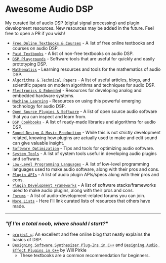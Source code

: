 # Awesome Audio DSP
My curated list of audio DSP (digital signal processing) and plugin development resources. New resources may be added in the future. Feel free to open a PR if you wish!

- [`Free Online Textbooks & Courses`] - A list of free online textbooks and courses on audio DSP.
- [`Paid Textbooks`] - A list of non-free textbooks on audio DSP.
- [`DSP Playgrounds`] - Software tools that are useful for quickly and easily prototyping DSP.
- [`Mathematics`] - Learning resources and tools for the mathematics of audio DSP.
- [`Algorithms & Technical Papers`] - A list of useful articles, blogs, and scientific papers on modern algorithms and techniques for audio DSP.
- [`Electronics & Embedded`] - Resources for developing analog and embedded hardware systems.
- [`Machine Learning`] - Resources on using this powerful emerging technology for audio DSP.
- [`Open Source Plugins & Software`] - A list of open source audio software that you can inspect and learn from.
- [`DSP Cookbooks`] - A list of ready-made libraries and algorithms for audio DSP.
- [`Sound Design & Music Production`] - While this is not *strictly* development related, knowing how plugins are actually used to make and edit sound can give valuable insight.
- [`Software Optimization`] - Tips and tools for optimizing audio software.
- [`System Tools`] - A list of system tools useful in developing audio plugins and software.
- [`Low-Level Programming Languages`] - A list of low-level programming languages used to make audio software, along with their pros and cons.
- [`Plugin APIs`] - A list of audio plugin APIs/specs along with their pros and cons.
- [`Plugin Development Frameworks`] - A list of software stacks/frameworks used to make audio plugins, along with their pros and cons.
- [`Forums`] - A list of audio-development-related forums you can join.
- [`More Lists`] - Here I'll link curated lists of resources that others have made.

<hr/>

### *"If I'm a total noob, where should I start?"*
- [`project μ`]: An excellent and free online blog that neatly explains the basics of DSP.
- [`Designing Software Synthesizer Plug-Ins in C++`] and [`Designing Audio Effect Plugins in C++`] by Will Pirkle
    - These textbooks are a common recommendation for beginners.

[`Free Online Textbooks & Courses`]: FREE_ONLINE_TEXTBOOKS_AND_COURSES.md
[`Paid Textbooks`]: PAID_TEXTBOOKS.md
[`DSP Playgrounds`]: DSP_PLAYGROUNDS.md
[`Mathematics`]: MATHEMATICS.md
[`Algorithms & Technical Papers`]: ALGORITHMS_AND_TECHNICAL_PAPERS.md
[`Electronics & Embedded`]: ELECTRONICS_AND_EMBEDDED.md
[`Machine Learning`]: MACHINE_LEARNING.md
[`Open Source Plugins & Software`]: OPEN_SOURCE_PLUGINS_AND_SOFTWARE.md
[`DSP Cookbooks`]: DSP_COOKBOOKS.md
[`Sound Design & Music Production`]: SOUND_DESIGN_AND_MUSIC_PRODUCTION.md
[`Software Optimization`]: SOFTWARE_OPTIMIZATION.md
[`System Tools`]: SYSTEM_TOOLS.md
[`Low-Level Programming Languages`]: LOW_LEVEL_PROGRAMMING_LANGUAGES.md
[`Plugin APIs`]: PLUGIN_APIS.md
[`Plugin Development Frameworks`]: PLUGIN_DEVELOPMENT_FRAMEWORKS.md
[`Forums`]: FORUMS.md
[`More Lists`]: MORE_LISTS.md
[`project μ`]: https://mu.krj.st/
[`Designing Software Synthesizer Plug-Ins in C++`]:  https://www.amazon.com/Designing-Software-Synthesizer-Plug-Ins-Audio/dp/0367510480
[`Designing Audio Effect Plugins in C++`]: https://www.amazon.com/Designing-Audio-Effect-Plugins-C/dp/1138591939
